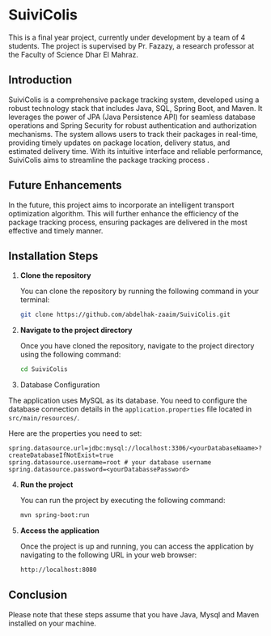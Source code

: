 # SuiviColis

This is a final year project, currently under development by a team of 4 students. The project is supervised by Pr. Fazazy, a research professor at the Faculty of Science Dhar El Mahraz.
## Introduction

SuiviColis is a comprehensive package tracking system, developed using a robust technology stack that includes Java, SQL, Spring Boot, and Maven. It leverages the power of JPA (Java Persistence API) for seamless database operations and Spring Security for robust authentication and authorization mechanisms. The system allows users to track their packages in real-time, providing timely updates on package location, delivery status, and estimated delivery time. With its intuitive interface and reliable performance, SuiviColis aims to streamline the package tracking process .

## Future Enhancements

In the future, this project aims to incorporate an intelligent transport optimization algorithm. This will further enhance the efficiency of the package tracking process, ensuring packages are delivered in the most effective and timely manner.
## Installation Steps

1. **Clone the repository**

   You can clone the repository by running the following command in your terminal:

   ```bash
   git clone https://github.com/abdelhak-zaaim/SuiviColis.git
    ```
2. **Navigate to the project directory**

   Once you have cloned the repository, navigate to the project directory using the following command:

   ```bash
   cd SuiviColis
   ```
   
3. Database Configuration

The application uses MySQL as its database. You need to configure the database connection details in the `application.properties` file located in `src/main/resources/`.

Here are the properties you need to set:

```properties
spring.datasource.url=jdbc:mysql://localhost:3306/<yourDatabaseNaame>?createDatabaseIfNotExist=true
spring.datasource.username=root # your database username
spring.datasource.password=<yourDatabassePassword>
```

4. **Run the project**

   You can run the project by executing the following command:

   ```bash
   mvn spring-boot:run
   ```
5. **Access the application**

   Once the project is up and running, you can access the application by navigating to the following URL in your web browser:

   ```bash
   http://localhost:8080
   ```
## Conclusion
Please note that these steps assume that you have Java, Mysql and Maven installed on your machine.